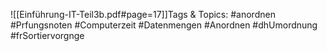 
![[Einführung-IT-Teil3b.pdf#page=17]]Tags & Topics:
   #anordnen
   #Prfungsnoten
   #Computerzeit
   #Datenmengen
   #Anordnen
   #dhUmordnung
   #frSortiervorgnge